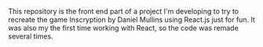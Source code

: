 This repository is the front end part of a project I'm developing to try to recreate the game Inscryption by Daniel Mullins using React.js just for fun. It was also my the first time working with React, so the code was remade several times.

